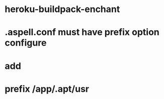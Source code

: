 # heroku-buildpack-enchant
# .aspell.conf must have prefix option configure

# add
# prefix /app/.apt/usr
